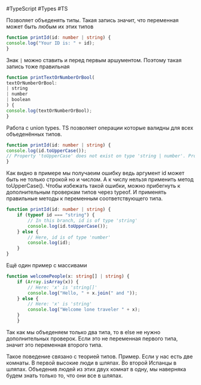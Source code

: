 #TypeScript  #Types  #TS 

Позволяет объеденять типы. Такая запись значит, что переменная может быть любым их этих типов
```ts
function printId(id: number | string) {
console.log("Your ID is: " + id);
}
```

Знак `|` можно ставить и перед первым аршументом. Поэтому такая запись тоже правильная
```ts
function printTextOrNumberOrBool(
textOrNumberOrBool:
| string
| number
| boolean
) {
console.log(textOrNumberOrBool);
}
```

Работа с union types. TS позволяет операции которые валидны для всех объеденённых типов.
```ts
function printId(id: number | string) {
console.log(id.toUpperCase());
// Property 'toUpperCase' does not exist on type 'string | number'. Property 'toUpperCase' does not exist on type 'number'.Property 'toUpperCase' does not exist on type 'string | number'. Property 'toUpperCase' does not exist on type 'number'.
}
```

Как видно в примере мы получаеим ошибку ведь аргумент id может быть не только строкой но и числом.  А к числу нельзя применить метод toUpperCase().
Чтобы избежать такой ошибки, можно прибегнуть к дополнительным проверкам типов через typeof. И применять правильные методы к переменным соответствующего типа.

```ts
function printId(id: number | string) {
	if (typeof id === "string") {
		// In this branch, id is of type 'string'
		console.log(id.toUpperCase());
	} else {
		// Here, id is of type 'number'
		console.log(id);
	}
}
```
Ещё один пример с массивами

```ts
function welcomePeople(x: string[] | string) {
	if (Array.isArray(x)) {
		// Here: 'x' is 'string[]'
		console.log("Hello, " + x.join(" and "));
	} else {
		// Here: 'x' is 'string'
		console.log("Welcome lone traveler " + x);
	}
	}
```

Так как мы объеденяем только два типа, то в else  не нужно дополнительных проверок. Если это не переменная первого типа, значит это переменная второго типа.

Такое поведение связано с теорией типов. Пример. Если у нас есть две комнаты. В первой высокие люди в шляпах. Во второй Испанцы в шляпах. Объеденив людей из этих двух комнат в одну, мы наверняка будем знать только то, что они все в шляпах.